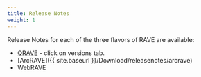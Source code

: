 ```yaml
---
title: Release Notes
weight: 1
---
```


Release Notes for each of the three flavors of RAVE are available:

- [QRAVE](https://plugins.qgis.org/plugins/qrave_toolbar/) - click on versions tab.
- [ArcRAVE]({{ site.baseurl }}/Download/releasenotes/arcrave)
- WebRAVE
